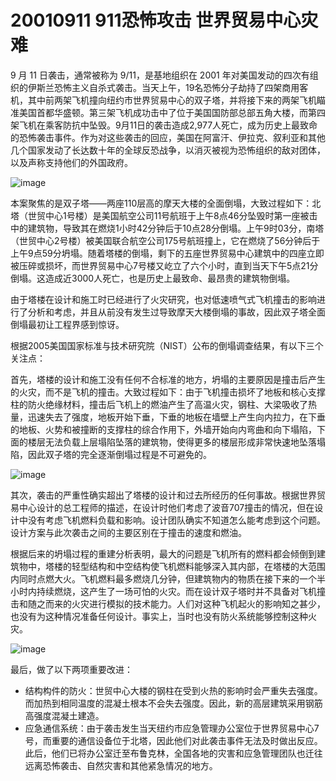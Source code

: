 # 20010911 911恐怖攻击 世界贸易中心灾难

9 月 11 日袭击，通常被称为 9/11，是基地组织在 2001 年对美国发动的四次有组织的伊斯兰恐怖主义自杀式袭击。当天上午，19名恐怖分子劫持了四架商用客机，其中前两架飞机撞向纽约市世界贸易中心的双子塔，并将接下来的两架飞机瞄准美国首都华盛顿。第三架飞机成功击中了位于美国国防部总部五角大楼，而第四架飞机在乘客防抗中坠毁。9月11日的袭击造成2,977人死亡，成为历史上最致命的恐怖袭击事件。作为对这些袭击的回应，美国在阿富汗、伊拉克、叙利亚和其他几个国家发动了长达数十年的全球反恐战争，以消灭被视为恐怖组织的敌对团体，以及声称支持他们的外国政府。

![image](https://github.com/user-attachments/assets/4cf18d76-62f6-4e92-a058-3f1bc4cafc99)


本案聚焦的是双子塔——两座110层高的摩天大楼的全面倒塌，大致过程如下：北塔（世贸中心1号楼）是美国航空公司11号航班于上午8点46分坠毁时第一座被击中的建筑物，导致其在燃烧1小时42分钟后于10点28分倒塌。上午9时03分，南塔（世贸中心2号楼）被美国联合航空公司175号航班撞上，它在燃烧了56分钟后于上午9点59分坍塌。随着塔楼的倒塌，剩下的五座世界贸易中心建筑中的四座立即被压碎或损坏，而世界贸易中心7号楼又屹立了六个小时，直到当天下午5点21分倒塌。这造成近3000人死亡，也是历史上最致命、最昂贵的建筑物倒塌。

由于塔楼在设计和施工时已经进行了火灾研究，也对低速喷气式飞机撞击的影响进行了分析和考虑，并且从前没有发生过导致摩天大楼倒塌的事故，因此双子塔全面倒塌最初让工程界感到惊讶。

根据2005美国国家标准与技术研究院（NIST）公布的倒塌调查结果，有以下三个关注点：

首先，塔楼的设计和施工没有任何不合标准的地方，坍塌的主要原因是撞击后产生的火灾，而不是飞机的撞击。大致过程如下：由于飞机撞击损坏了地板和核心支撑柱的防火绝缘材料，撞击后飞机上的燃油产生了高温火灾，钢柱、大梁吸收了热量，迅速失去了强度，地板开始下垂，下垂的地板在墙壁上产生向内拉力，在下垂的地板、火势和被撞断的支撑柱的综合作用下，外墙开始向内弯曲和向下塌陷，下面的楼层无法负载上层塌陷坠落的建筑物，使得更多的楼层形成非常快速地坠落塌陷，因此双子塔的完全逐渐倒塌过程是不可避免的。

![image](https://github.com/user-attachments/assets/e320a81c-ecf9-4986-99cb-eebc82437102)


其次，袭击的严重性确实超出了塔楼的设计和过去所经历的任何事故。根据世界贸易中心设计的总工程师的描述，在设计时他们考虑了波音707撞击的情况，但在设计中没有考虑飞机燃料负载和影响。设计团队确实不知道怎么能考虑到这个问题。设计方案与此次袭击之间的主要区别在于撞击的速度和燃油。

根据后来的坍塌过程的重建分析表明，最大的问题是飞机所有的燃料都会倾倒到建筑物中，塔楼的轻型结构和中空结构使飞机燃料能够深入其内部，在塔楼的大范围内同时点燃大火。飞机燃料最多燃烧几分钟，但建筑物内的物质在接下来的一个半小时内持续燃烧，这产生了一场可怕的火灾。而在设计双子塔时并不具备对飞机撞击和随之而来的火灾进行模拟的技术能力。人们对这种飞机起火的影响知之甚少，也没有为这种情况准备任何设计。事实上，当时也没有防火系统能够控制这种火灾。

![image](https://github.com/user-attachments/assets/01ab8c28-52c8-4ad1-9897-3d9c2089d58b)


最后，做了以下两项重要改进：
 - 结构构件的防火：世贸中心大楼的钢柱在受到火热的影响时会严重失去强度。而加热到相同温度的混凝土根本不会失去强度。因此，新的高层建筑采用钢筋高强度混凝土建造。
 - 应急通信系统：由于袭击发生当天纽约市应急管理办公室位于世界贸易中心7号，而重要的通信设备位于北塔，因此他们对此袭击事件无法及时做出反应。此后，他们已将办公室迁至布鲁克林，全国各地的灾害和应急管理团队也迁往远离恐怖袭击、自然灾害和其他紧急情况的地方。


